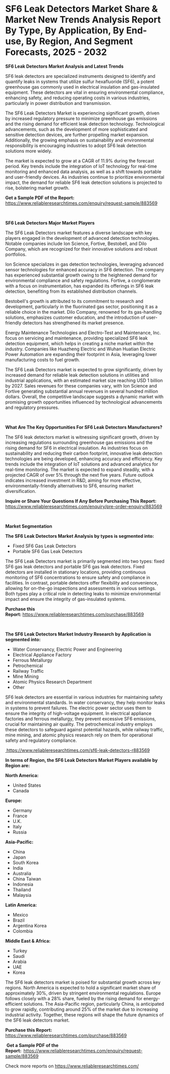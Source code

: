 <p><h1>SF6 Leak Detectors Market Share & Market New Trends Analysis Report By Type, By Application, By End-use, By Region, And Segment Forecasts, 2025 - 2032</h1></p><p><strong>SF6 Leak Detectors Market Analysis and Latest Trends</strong></p>
<p><p>SF6 leak detectors are specialized instruments designed to identify and quantify leaks in systems that utilize sulfur hexafluoride (SF6), a potent greenhouse gas commonly used in electrical insulation and gas-insulated equipment. These detectors are vital in ensuring environmental compliance, enhancing safety, and reducing operating costs in various industries, particularly in power distribution and transmission.</p><p>The SF6 Leak Detectors Market is experiencing significant growth, driven by increased regulatory pressure to minimize greenhouse gas emissions and the rising demand for efficient leak detection technology. Technological advancements, such as the development of more sophisticated and sensitive detection devices, are further propelling market expansion. Additionally, the growing emphasis on sustainability and environmental responsibility is encouraging industries to adopt SF6 leak detection solutions more widely.</p><p>The market is expected to grow at a CAGR of 11.9% during the forecast period. Key trends include the integration of IoT technology for real-time monitoring and enhanced data analysis, as well as a shift towards portable and user-friendly devices. As industries continue to prioritize environmental impact, the demand for reliable SF6 leak detection solutions is projected to rise, bolstering market growth.</p></p>
<p><strong>Get a Sample PDF of the Report:&nbsp;</strong> <a href="https://www.reliableresearchtimes.com/enquiry/request-sample/883569?utm_campaign=2479&utm_medium=2&utm_source=Github&utm_content=ia&utm_term=20022025&utm_id=sf6-leak-detectors">https://www.reliableresearchtimes.com/enquiry/request-sample/883569</a></p>
<p>&nbsp;</p>
<p><strong>SF6 Leak Detectors Major Market Players</strong></p>
<p><p>The SF6 Leak Detectors market features a diverse landscape with key players engaged in the development of advanced detection technologies. Notable companies include Ion Science, Fortive, Bestobell, and Dilo Company, which are recognized for their innovative solutions and robust portfolios.</p><p>Ion Science specializes in gas detection technologies, leveraging advanced sensor technologies for enhanced accuracy in SF6 detection. The company has experienced substantial growth owing to the heightened demand for environmental compliance and safety regulations. Fortive, a conglomerate with a focus on instrumentation, has expanded its offerings in SF6 leak detection, benefiting from its established distribution channels.</p><p>Bestobell's growth is attributed to its commitment to research and development, particularly in the fluorinated gas sector, positioning it as a reliable choice in the market. Dilo Company, renowned for its gas-handling solutions, emphasizes customer education, and the introduction of user-friendly detectors has strengthened its market presence.</p><p>Energy Maintenance Technologies and Electro-Test and Maintenance, Inc. focus on servicing and maintenance, providing specialized SF6 leak detection equipment, which helps in creating a niche market within the industry. Companies like Huazheng Electric and Wuhan Huatian Electric Power Automation are expanding their footprint in Asia, leveraging lower manufacturing costs to fuel growth.</p><p>The SF6 Leak Detectors market is expected to grow significantly, driven by increased demand for reliable leak detection solutions in utilities and industrial applications, with an estimated market size reaching USD 1 billion by 2027. Sales revenues for these companies vary, with Ion Science and Fortive generating substantial annual revenues in several hundred million dollars. Overall, the competitive landscape suggests a dynamic market with promising growth opportunities influenced by technological advancements and regulatory pressures.</p></p>
<p>&nbsp;</p>
<p><strong>What Are The Key Opportunities For SF6 Leak Detectors Manufacturers?</strong></p>
<p><p>The SF6 leak detectors market is witnessing significant growth, driven by increasing regulations surrounding greenhouse gas emissions and the rising demand for SF6 in electrical insulation. As industries focus on sustainability and reducing their carbon footprint, innovative leak detection technologies are being developed, enhancing accuracy and efficiency. Key trends include the integration of IoT solutions and advanced analytics for real-time monitoring. The market is expected to expand steadily, with a projected CAGR of over 5% through the next five years. Future outlook indicates increased investment in R&D, aiming for more effective, environmentally-friendly alternatives to SF6, ensuring market diversification.</p></p>
<p><strong>Inquire or Share Your Questions If Any Before Purchasing This Report:</strong> <a href="https://www.reliableresearchtimes.com/enquiry/pre-order-enquiry/883569?utm_campaign=2479&utm_medium=2&utm_source=Github&utm_content=ia&utm_term=20022025&utm_id=sf6-leak-detectors">https://www.reliableresearchtimes.com/enquiry/pre-order-enquiry/883569</a></p>
<p>&nbsp;</p>
<p><strong>Market Segmentation</strong></p>
<p><strong>The SF6 Leak Detectors Market Analysis by types is segmented into:</strong></p>
<p><ul><li>Fixed SF6 Gas Leak Detectors</li><li>Portable SF6 Gas Leak Detectors</li></ul></p>
<p><p>The SF6 Leak Detectors market is primarily segmented into two types: fixed SF6 gas leak detectors and portable SF6 gas leak detectors. Fixed detectors are installed in stationary locations, providing continuous monitoring of SF6 concentrations to ensure safety and compliance in facilities. In contrast, portable detectors offer flexibility and convenience, allowing for on-the-go inspections and assessments in various settings. Both types play a critical role in detecting leaks to minimize environmental impact and ensure the integrity of gas-insulated systems.</p></p>
<p><strong>Purchase this Report:&nbsp;</strong><a href="https://www.reliableresearchtimes.com/purchase/883569?utm_campaign=2479&utm_medium=2&utm_source=Github&utm_content=ia&utm_term=20022025&utm_id=sf6-leak-detectors">https://www.reliableresearchtimes.com/purchase/883569</a></p>
<p>&nbsp;</p>
<p><strong>The SF6 Leak Detectors Market Industry Research by Application is segmented into:</strong></p>
<p><ul><li>Water Conservancy, Electric Power and Engineering</li><li>Electrical Appliance Factory</li><li>Ferrous Metallurgy</li><li>Petrochemical</li><li>Railway Traffic</li><li>Mine Mining</li><li>Atomic Physics Research Department</li><li>Other</li></ul></p>
<p><p>SF6 leak detectors are essential in various industries for maintaining safety and environmental standards. In water conservancy, they help monitor leaks in systems to prevent failures. The electric power sector uses them to ensure the integrity of high-voltage equipment. In electrical appliance factories and ferrous metallurgy, they prevent excessive SF6 emissions, crucial for maintaining air quality. The petrochemical industry employs these detectors to safeguard against potential hazards, while railway traffic, mine mining, and atomic physics research rely on them for operational safety and regulatory compliance.</p></p>
<p><a href="https://www.reliableresearchtimes.com/sf6-leak-detectors-r883569?utm_campaign=2479&utm_medium=2&utm_source=Github&utm_content=ia&utm_term=20022025&utm_id=sf6-leak-detectors">&nbsp;https://www.reliableresearchtimes.com/sf6-leak-detectors-r883569</a></p>
<p><strong>In terms of Region, the SF6 Leak Detectors Market Players available by Region are:</strong></p>
<p>
    <p> <strong> North America: </strong>
        <ul>
            <li>United States</li>
            <li>Canada</li>
        </ul>
        </p> 
    <p> <strong> Europe: </strong>
        <ul>
            <li>Germany</li>
            <li>France</li>
            <li>U.K.</li>
            <li>Italy</li>
            <li>Russia</li>
        </ul>
        </p> 
    <p> <strong> Asia-Pacific: </strong>
        <ul>
            <li>China</li>
            <li>Japan</li>
            <li>South Korea</li>
            <li>India</li>
            <li>Australia</li>
            <li>China Taiwan</li>
            <li>Indonesia</li>
            <li>Thailand</li>
            <li>Malaysia</li>
        </ul>
        </p> 
    <p> <strong> Latin America: </strong>
        <ul>
            <li>Mexico</li>
            <li>Brazil</li>
            <li>Argentina Korea</li>
            <li>Colombia</li>
        </ul>
        </p> 
    <p> <strong> Middle East & Africa: </strong>
        <ul>
            <li>Turkey</li>
            <li>Saudi</li>
            <li>Arabia</li>
            <li>UAE</li>
            <li>Korea</li>
        </ul>
    </p>
    </p>
<p><p>The SF6 leak detectors market is poised for substantial growth across key regions. North America is expected to hold a significant market share of approximately 30%, driven by stringent environmental regulations. Europe follows closely with a 28% share, fueled by the rising demand for energy-efficient solutions. The Asia-Pacific region, particularly China, is anticipated to grow rapidly, contributing around 25% of the market due to increasing industrial activity. Together, these regions will shape the future dynamics of the SF6 leak detectors market.</p></p>
<p><strong>Purchase this Report: </strong><a href="https://www.reliableresearchtimes.com/purchase/883569?utm_campaign=2479&utm_medium=2&utm_source=Github&utm_content=ia&utm_term=20022025&utm_id=sf6-leak-detectors">https://www.reliableresearchtimes.com/purchase/883569</a></p>
<p>&nbsp;<strong>Get a Sample PDF of the Report:&nbsp;&nbsp;</strong><a href="https://www.reliableresearchtimes.com/enquiry/request-sample/883569?utm_campaign=2479&utm_medium=2&utm_source=Github&utm_content=ia&utm_term=20022025&utm_id=sf6-leak-detectors">https://www.reliableresearchtimes.com/enquiry/request-sample/883569</a></p>
<p><strong></strong></p>
<p>Check more reports on <a href="https://www.reliableresearchtimes.com/?utm_campaign=2479&utm_medium=2&utm_source=Github&utm_content=ia&utm_term=20022025&utm_id=sf6-leak-detectors">https://www.reliableresearchtimes.com/</a></p>